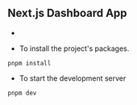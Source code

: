 ## Next.js Dashboard App

*

* To install the project's packages.
```
pnpm install
```

* To start the development server
```
pnpm dev
```
